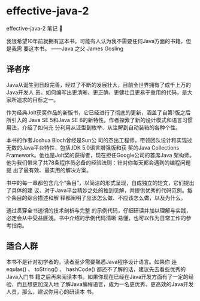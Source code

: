 # effective-java-2
effective-java-2 笔记 📕

我很希望10年前就拥有这本书。可能有人认为我不需要任何Java方面的书籍，但是我需
要这本书。
——Java 之父 James Gosling

## 译者序

Java从诞生到日趋完善，经过了不断的发展壮大，目前全世界拥有了成千上万的Java开发人
员。如何编写出更清晰、更正确、更健壮且更易于重用的代码，是大家所追求的目标之一。

作为经典Jolt获奖作品的新版书，它已经进行了彻底的更新，涵盖了自第1版之后所引入的
Java SE 5和Java SE 6的新特性。作者探索了新的设计模式和语言习惯用法，介绍了如何充
分利用从泛型到枚举、从注解到自动装箱的各种个性。

本书的作者Joshua Bloch曾经是Sun公
司的杰出工程师，带领团队设计和实现过无数的Java平台特性，包括JDK 5.0语言增强版和获
奖的Java Collections Framework。他也是Jolt奖的获得者，现在担任Google公司的首席Java
架构师。他为我们带来了共78条程序员必备的经验法则：针对你每天都会遇到的编程问题提
出了最有效、最实用的解决方案。

书中的每一章都包含几个“条目”，以简洁的形式呈现，自成独立的短文，它们提出了具体的建
议、对于Java平台精妙之处的独到见解，并提供优秀的代码范例。每个条目的综合描述和解
释都阐明了应该怎么做、不应该怎么做，以及为什么。

通过贯穿全书透彻的技术剖析与完整
的示例代码，仔细研读并加以理解与实践，必定会从中受益匪浅。书中介绍的示例代码清晰
易懂，也可以作为日常工作的参考指南。

## 适合人群

本书不是针对初学者的，读者至少需要熟悉Java程序设计语言。如果你
连 equlas()  、 toString()  、 hashCode()  都还不了解的话，建议先去看些优秀的Java入门书
籍之后再来阅读本书。如果你现在已经在Java开发方面有了一定的经验，而且想更加深入地
了解Java编程语言，成为一名更优秀、更高效的Java开发人员，那么，建议你用心的研读本
书。
